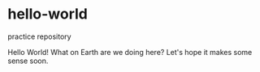 # hello-world
practice repository

Hello World!
What on Earth are we doing here?
Let's hope it makes some sense soon.
